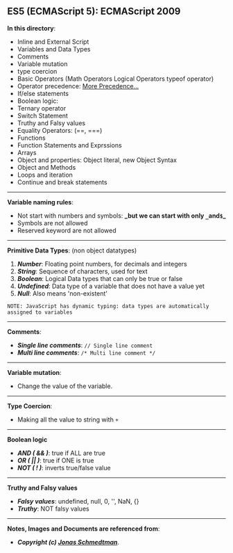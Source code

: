 ## ES5 (ECMAScript 5): ECMAScript 2009

**In this directory**:

- Inline and External Script
- Variables and Data Types
- Comments
- Variable mutation
- type coercion
- Basic Operators (Math Operators Logical Operators typeof operator)
- Operator precedence: [More Precedence...](https://developer.mozilla.org/en-US/docs/Web/JavaScript/Reference/Operators/Operator_Precedence)
- If/else statements
- Boolean logic:
- Ternary operator
- Switch Statement
- Truthy and Falsy values
- Equality Operators: (==, ===)
- Functions
- Function Statements and Exprssions
- Arrays
- Object and properties: Object literal, new Object Syntax
- Object and Methods
- Loops and iteration
- Continue and break statements

---

**Variable naming rules**:

- Not start with numbers and symbols: **_but we can start with only `_`and`$`\_**
- Symbols are not allowed
- Reserved keyword are not allowed

---

**Primitive Data Types**: (non object datatypes)

1. **_Number_**: Floating point numbers, for decimals and integers
2. **_String_**: Sequence of characters, used for text
3. **_Boolean_**: Logical Data types that can only be true or false
4. **_Undefined_**: Data type of a variable that does not have a value yet
5. **_Null_**: Also means 'non-existent'

`NOTE: JavaScript has dynamic typing: data types are automatically assigned to variables`

---

**Comments**:

- **_Single line comments_**: `// Single line comment`
- **_Multi line comments_**: `/* Multi line comment */`

---

**Variable mutation**:

- Change the value of the variable.

---

**Type Coercion**:

- Making all the value to string with `+`

---

**Boolean logic**

- **_AND ( && )_**: true if ALL are true
- **_OR ( || )_**: true if ONE is true
- **_NOT ( ! )_**: inverts true/false value

---

**Truthy and Falsy values**

- **_Falsy values_**: undefined, null, 0, '', NaN, {}
- **_Truthy_**: NOT falsy values

---

**Notes, Images and Documents are referenced from**:

- **_Copyright (c) [Jonas Schmedtman](https://twitter.com/jonasschmedtman)_**.
